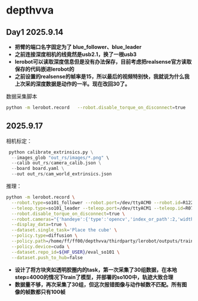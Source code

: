 # depthvva
## Day1 2025.9.14
- **把臂的端口名字固定为了 blue_follower、blue_leader**
- **之前连接深度相机的线竟然是usb2.1，换了一根usb3**
- **lerobot可以读取深度信息但是没有办法保存，目前考虑把realsense官方读取保存的代码嵌进lerobot的**
- **之前设置的realsense的帧率是15，所以最后的视频特别快，我就说为什么我上次采的深度数据是动作的一半。现在改回30了。**

数据采集脚本
```bash
python -m lerobot.record   --robot.disable_torque_on_disconnect=true         --robot.type=so101_follower     --robot.port=/dev/blue_follower         --robot.id=R12253310      --robot.cameras="{'handeye':{'type':'opencv','index_or_path':10,'width':640,'height':480,'fps':30},'fixed':{'type':'intelrealsense','serial_number_or_name':'250122073394','width':640,'height':480,'fps':30,'use_depth':true}}"    --teleop.type=so101_leader        --teleop.port=/dev/blue_leader  --teleop.id=R07253310   --display_data=true       --dataset.root="$HOME/datasets/lerobot/so101"   --dataset.push_to_hub=false       --dataset.repo_id="local/so101"         --dataset.num_episodes=10       --dataset.episode_time_s=20       --dataset.single_task='Place the tape'  --dataset.fps=30
```
## 2025.9.17
相机标定：

```py
 python calibrate_extrinsics.py \
  --images_glob "out_rs/images/*.png" \
  --calib out_rs/camera_calib.json \
  --board board.yaml \
  --out out_rs/cam_world_extrinsics.json
```
推理：
```bash
python -m lerobot.record \
  --robot.type=so101_follower --robot.port=/dev/ttyACM0 --robot.id=R12253310 \
  --teleop.type=so101_leader --teleop.port=/dev/ttyACM1 --teleop.id=R07253310 \
  --robot.disable_torque_on_disconnect=true \
  --robot.cameras="{'handeye':{'type':'opencv','index_or_path':2,'width':640,'height':480,'fps':30},'fixed':{'type':'intelrealsense','serial_number_or_name':'250122073394','width':640,'height':480,'fps':30}}"  \
  --display_data=true \
  --dataset.single_task='Place the cube' \
  --policy.type=diffusion \
  --policy.path=/home/ff/ff00/depthvva/thirdparty/lerobot/outputs/train/diffusion_so101_exp/checkpoints/lastpretrained_model \
  --policy.device=cuda \
  --dataset.repo_id=${HF_USER}/eval_so101 \
  --dataset.push_to_hub=false
  ```
- **设计了将方块夹如透明胶圈内的task，第一次采集了30组数据，在本地step=4000的情况下train了模型，并部署的so100中，轨迹大致合理**
- **数据量不够，再次采集了30组，但这次报错图像与动作帧数不匹配。所有图像的帧数都只有100帧**
